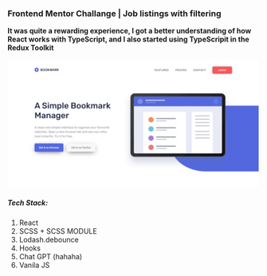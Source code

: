 ### Frontend Mentor Challange | Job listings with filtering

**It was quite a rewarding experience, I got a better understanding of how React works with TypeScript, and I also started using TypeScripit in the Redux Toolkit**

![Screenshot from website.](./src/assets/for-github.png)

##### Tech Stack:

1. React
2. SCSS + SCSS MODULE
3. Lodash.debounce
4. Hooks
5. Chat GPT (hahaha)
6. Vanila JS
